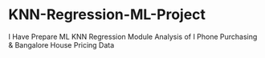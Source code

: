 # KNN-Regression-ML-Project
I Have Prepare ML KNN Regression Module Analysis of I Phone Purchasing  &amp; Bangalore House Pricing Data
